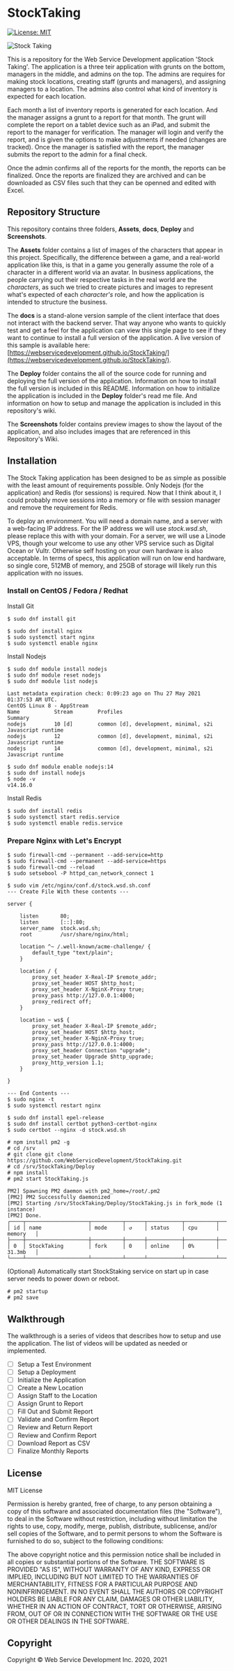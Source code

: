 # StockTaking 

[![License: MIT](https://img.shields.io/badge/License-MIT-yellow.svg)](https://opensource.org/licenses/MIT)

![Stock Taking](https://github.com/WebServiceDevelopment/StockTaking/blob/main/Assets/stocktaking_banner.png?raw=true)

This is a repository for the Web Service Development application
'Stock Taking'. The application is a three teir application with
grunts on the bottom, managers in the middle, and admins on the
top. The admins are requires for making stock locations, creating
staff (grunts and managers), and assigning managers to a location.
The admins also control what kind of inventory is expected for
each location.

Each month a list of inventory reports is generated for each 
location. And the manager assigns a grunt to a report 
for that month. The grunt will complete the report on a
tablet device such as an iPad, and submit the report
to the manager for verification. The manager will login
and verify the report, and is given the options to make adjustments
if needed (changes are tracked). Once the manager is satisfied
with the report, the manager submits the report to the 
admin for a final check.

Once the admin confirms all of the reports for the month, 
the reports can be finalized. Once the reports are finalized
they are archived and can be downloaded as CSV files such that
they can be openned and edited with Excel. 

## Repository Structure

This repository contains three folders, **Assets**, **docs**, 
**Deploy** and **Screenshots**.   

The **Assets** folder contains a list of images of the characters
that appear in this project. Specifically, the difference between
a game, and a real-world application like this, is that in a game
you generally assume the role of a character in a different
world via an avatar. In business applications, the people carrying out
their respective tasks in the real world are the _characters_, as such
we tried to create pictures and images to represent what's expected
of each _character's_ role, and how the application is intended to 
structure the business.

The **docs** is a stand-alone version sample of the client
interface that does not interact with the backend server. That way
anyone who wants to quickly test and get a feel for the application
can view this single page to see if they want to continue to install
a full version of the application. A live version of this sample
is available here: [https://webservicedevelopment.github.io/StockTaking/](https://webservicedevelopment.github.io/StockTaking/).

The **Deploy** folder contains the all of the source code for
running and deploying the full version of the application. Information
on how to install the full version is included in this README. Information
on how to initialize the application is included in the **Deploy** folder's
read me file. And information on how to setup and manage the application is
included in this repository's wiki.

The **Screenshots** folder contains preview images to show the layout of
the application, and also includes images that are referenced in this
Repository's Wiki. 

## Installation

The Stock Taking application has been designed to be as simple
as possible with the least amount of requirements possible.
Only Nodejs (for the application) and Redis (for sessions) is
required. Now that I think about it, I could probably move
sessions into a memory or file with session manager and remove
the requirement for Redis.

To deploy an environment. You will need a domain name, and a server
with a web-facing IP address. For the IP address we will use
_stock.wsd.sh_, please replace this with with your domain.
For a server, we will use a Linode VPS, though your welcome
to use any other VPS service such as Digital Ocean or Vultr.
Otherwise self hosting on your own hardware is also acceptable.
In terms of specs, this application will run on low end hardware,
so single core, 512MB of memory, and 25GB of storage will likely
run this application with no issues.

### Install on CentOS / Fedora / Redhat

Install Git

```
$ sudo dnf install git
```

```
$ sudo dnf install nginx
$ sudo systemctl start nginx
$ sudo systemctl enable nginx
```

Install Nodejs

```
$ sudo dnf module install nodejs
$ sudo dnf module reset nodejs
$ sudo dnf module list nodejs

Last metadata expiration check: 0:09:23 ago on Thu 27 May 2021 01:37:53 AM UTC.
CentOS Linux 8 - AppStream
Name           Stream        Profiles                                     Summary                  
nodejs         10 [d]        common [d], development, minimal, s2i        Javascript runtime       
nodejs         12            common [d], development, minimal, s2i        Javascript runtime       
nodejs         14            common [d], development, minimal, s2i        Javascript runtime       

$ sudo dnf module enable nodejs:14
$ sudo dnf install nodejs
$ node -v
v14.16.0
```

Install Redis

```
$ sudo dnf install redis
$ sudo systemctl start redis.service
$ sudo systemctl enable redis.service
```

### Prepare Nginx with Let's Encrypt

```
$ sudo firewall-cmd --permanent --add-service=http
$ sudo firewall-cmd --permanent --add-service=https
$ sudo firewall-cmd --reload
$ sudo setsebool -P httpd_can_network_connect 1
```

```
$ sudo vim /etc/nginx/conf.d/stock.wsd.sh.conf
--- Create File With these contents ---

server {
	
	listen       80;
	listen       [::]:80;
	server_name  stock.wsd.sh;
	root         /usr/share/nginx/html;

	location ^~ /.well-known/acme-challenge/ {
		default_type "text/plain";
	}

	location / {
		proxy_set_header X-Real-IP $remote_addr;
		proxy_set_header HOST $http_host;
		proxy_set_header X-NginX-Proxy true;
		proxy_pass http://127.0.0.1:4000;
		proxy_redirect off;
	}

    location ~ ws$ {
        proxy_set_header X-Real-IP $remote_addr;
        proxy_set_header HOST $http_host;
        proxy_set_header X-NginX-Proxy true;
        proxy_pass http://127.0.0.1:4000;
        proxy_set_header Connection "upgrade";
        proxy_set_header Upgrade $http_upgrade;
        proxy_http_version 1.1;
    }

}

--- End Contents ---
$ sudo nginx -t
$ sudo systemctl restart nginx
```

```
$ sudo dnf install epel-release
$ sudo dnf install certbot python3-certbot-nginx
$ sudo certbot --nginx -d stock.wsd.sh
```

```
# npm install pm2 -g
# cd /srv
# git clone git clone https://github.com/WebServiceDevelopment/StockTaking.git
# cd /srv/StockTaking/Deploy
# npm install
# pm2 start StockTaking.js

PM2] Spawning PM2 daemon with pm2_home=/root/.pm2
[PM2] PM2 Successfully daemonized
[PM2] Starting /srv/StockTaking/Deploy/StockTaking.js in fork_mode (1 instance)
[PM2] Done.
┌────┬────────────────────┬──────────┬──────┬───────────┬──────────┬──────────┐
│ id │ name               │ mode     │ ↺    │ status    │ cpu      │ memory   │
├────┼────────────────────┼──────────┼──────┼───────────┼──────────┼──────────┤
│ 0  │ StockTaking        │ fork     │ 0    │ online    │ 0%       │ 31.3mb   │
└────┴────────────────────┴──────────┴──────┴───────────┴──────────┴──────────┘
```

(Optional) Automatically start StockStaking service on start up in case server
needs to power down or reboot.

```
# pm2 startup
# pm2 save
```

## Walkthrough

The walkthrough is a series of videos that describes how to setup and
use the application. The list of videos will be updated as needed or implemented.

- [ ] Setup a Test Environment
- [ ] Setup a Deployment
- [ ] Initialize the Application
- [ ] Create a New Location
- [ ] Assign Staff to the Location
- [ ] Assign Grunt to Report
- [ ] Fill Out and Submit Report
- [ ] Validate and Confirm Report
- [ ] Review and Return Report
- [ ] Review and Confirm Report
- [ ] Download Report as CSV
- [ ] Finalize Monthly Reports

## License

MIT License

Permission is hereby granted, free of charge, to any person obtaining a copy
of this software and associated documentation files (the "Software"), to deal
in the Software without restriction, including without limitation the rights
to use, copy, modify, merge, publish, distribute, sublicense, and/or sell
copies of the Software, and to permit persons to whom the Software is
furnished to do so, subject to the following conditions:

The above copyright notice and this permission notice shall be included in all
copies or substantial portions of the Software.
THE SOFTWARE IS PROVIDED "AS IS", WITHOUT WARRANTY OF ANY KIND, EXPRESS OR
IMPLIED, INCLUDING BUT NOT LIMITED TO THE WARRANTIES OF MERCHANTABILITY,
FITNESS FOR A PARTICULAR PURPOSE AND NONINFRINGEMENT. IN NO EVENT SHALL THE
AUTHORS OR COPYRIGHT HOLDERS BE LIABLE FOR ANY CLAIM, DAMAGES OR OTHER
LIABILITY, WHETHER IN AN ACTION OF CONTRACT, TORT OR OTHERWISE, ARISING FROM,
OUT OF OR IN CONNECTION WITH THE SOFTWARE OR THE USE OR OTHER DEALINGS IN THE
SOFTWARE.

## Copyright

Copyright © Web Service Development Inc. 2020, 2021

